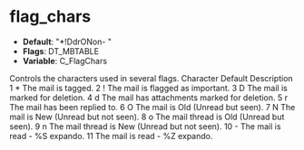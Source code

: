 # flag_chars

- **Default**: "*!DdrONon- "
- **Flags**: DT_MBTABLE
- **Variable**: C_FlagChars

Controls the characters used in several flags.
Character Default Description
1       * The mail is tagged.
2       ! The mail is flagged as important.
3       D The mail is marked for deletion.
4       d The mail has attachments marked for deletion.
5       r The mail has been replied to.
6       O The mail is Old (Unread but seen).
7       N The mail is New (Unread but not seen).
8       o The mail thread is Old (Unread but seen).
9       n The mail thread is New (Unread but not seen).
10      - The mail is read - %S expando.
11      <space> The mail is read - %Z expando.
